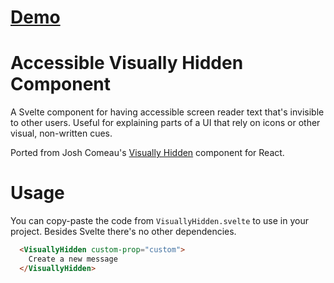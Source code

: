 # [Demo](https://svelte.dev/repl/4a2b88bd902d47c4baa1255c2806c632?version=3.46.4)
# Accessible Visually Hidden Component
A Svelte component for having accessible screen reader text that's invisible to other users. Useful for explaining parts of a UI that rely on icons or other visual, non-written cues.

Ported from Josh Comeau's [Visually Hidden](https://www.joshwcomeau.com/snippets/react-components/visually-hidden/) component for React.

# Usage
You can copy-paste the code from `VisuallyHidden.svelte` to use in your project. Besides Svelte there's no other dependencies.

```html
  <VisuallyHidden custom-prop="custom">
    Create a new message
  </VisuallyHidden>
```
